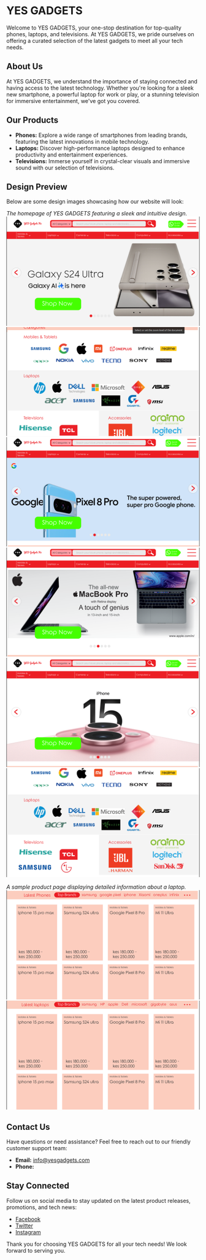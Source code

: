 # YES GADGETS 

Welcome to YES GADGETS, your one-stop destination for top-quality phones, laptops, and televisions. At YES GADGETS, we pride ourselves on offering a curated selection of the latest gadgets to meet all your tech needs.

## About Us
At YES GADGETS, we understand the importance of staying connected and having access to the latest technology. Whether you're looking for a sleek new smartphone, a powerful laptop for work or play, or a stunning television for immersive entertainment, we've got you covered.

## Our Products
- **Phones:** Explore a wide range of smartphones from leading brands, featuring the latest innovations in mobile technology.
- **Laptops:** Discover high-performance laptops designed to enhance productivity and entertainment experiences.
- **Televisions:** Immerse yourself in crystal-clear visuals and immersive sound with our selection of televisions.

## Design Preview
Below are some design images showcasing how our website will look:


*The homepage of YES GADGETS featuring a sleek and intuitive design.*
![Homepage](Design/design1.png)
![Homepage](Design/design2.png)
![Homepage](Design/design5.png)
![Homepage](Design/design6.png)
![Homepage](Design/design7.png)
![Homepage](Design/design8.png)



*A sample product page displaying detailed information about a laptop.*
![Product Page](Design/design3.png)
![Product Page](Design/design4.png)



## Contact Us
Have questions or need assistance? Feel free to reach out to our friendly customer support team:
- **Email:** info@yesgadgets.com
- **Phone:** 

## Stay Connected
Follow us on social media to stay updated on the latest product releases, promotions, and tech news:
- [Facebook](https://www.facebook.com/yesgadgets)
- [Twitter](https://twitter.com/yesgadgets)
- [Instagram](https://www.instagram.com/yesgadgets)

Thank you for choosing YES GADGETS for all your tech needs! We look forward to serving you.

